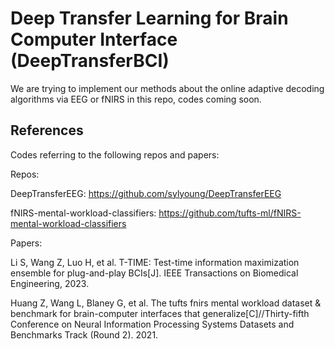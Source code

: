 # Deep Transfer Learning for Brain Computer Interface (DeepTransferBCI)

We are trying to implement our methods about the online adaptive decoding algorithms via EEG or fNIRS in this repo, codes coming soon.

## References
Codes referring to the following repos and papers:

Repos: 

DeepTransferEEG: https://github.com/sylyoung/DeepTransferEEG

fNIRS-mental-workload-classifiers: https://github.com/tufts-ml/fNIRS-mental-workload-classifiers

Papers: 

Li S, Wang Z, Luo H, et al. T-TIME: Test-time information maximization ensemble for plug-and-play BCIs[J]. IEEE Transactions on Biomedical Engineering, 2023.

Huang Z, Wang L, Blaney G, et al. The tufts fnirs mental workload dataset & benchmark for brain-computer interfaces that generalize[C]//Thirty-fifth Conference on Neural Information Processing Systems Datasets and Benchmarks Track (Round 2). 2021.


